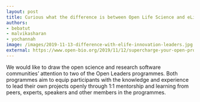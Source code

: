 ```yaml
---
layout: post
title: Curious what the difference is between Open Life Science and eLife Innovation leaders?
authors:
- bebatut
- malvikasharan
- yochannah
image: /images/2019-11-13-difference-with-elife-innovation-leaders.jpg
external: https://www.open-bio.org/2019/11/12/supercharge-your-open-project-with-leadership-training/
---
```


We would like to draw the open science and research software communities’ attention to two of the Open Leaders programmes. Both programmes aim to equip participants with the knowledge and experience to lead their own projects openly through 1:1 mentorship and learning from peers, experts, speakers and other members in the programmes.